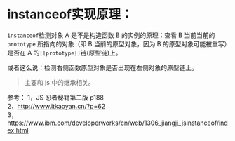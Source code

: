 # instanceof实现原理：

`instanceof`检测对象 A 是不是构造函数 B 的实例的原理：查看 B 当前当前的 `prototype` 所指向的对象（即 B 当前的原型对象，因为 B 的原型对象可能被重写）是否在 A 的`[[prototype]]`链(原型链)上。   

或者这么说：检测右侧函数原型对象是否出现在左侧对象的原型链上。

> 主要和 js 中的继承相关。  

参考：
1，JS 忍者秘籍第二版 p188   
2，http://www.itkaoyan.cn/?p=62   
3，https://www.ibm.com/developerworks/cn/web/1306_jiangjj_jsinstanceof/index.html